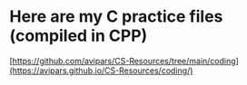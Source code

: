 # Here are my C practice files (compiled in CPP)

[https://github.com/avipars/CS-Resources/tree/main/coding](https://avipars.github.io/CS-Resources/coding/)
